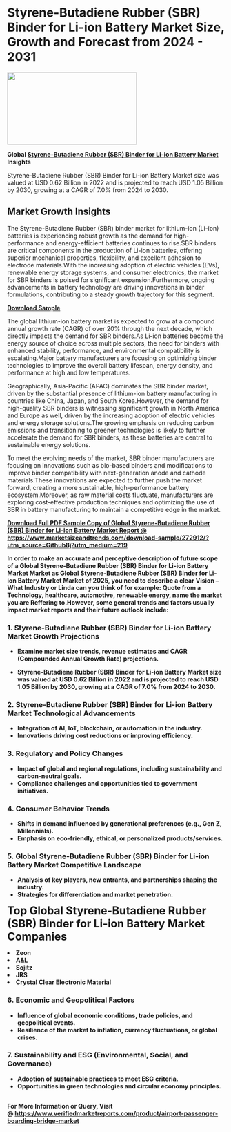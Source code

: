 <H1>Styrene-Butadiene Rubber (SBR) Binder for Li-ion Battery Market Size, Growth and Forecast from 2024 - 2031</H1><img class="aligncenter size-medium wp-image-584254" src="https://thirdeyenews.in/wp-content/uploads/2024/09/Global-Market-Research-300x168.jpeg" alt="" width="300" height="168" /><p><strong>Global&nbsp;<a href="https://www.marketsizeandtrends.com/download-sample/272912/?utm_source=Github8j?utm_medium=219">Styrene-Butadiene Rubber (SBR) Binder for Li-ion Battery Market</a> Insights</strong></p><p>Styrene-Butadiene Rubber (SBR) Binder for Li-ion Battery Market size was valued at USD 0.62 Billion in 2022 and is projected to reach USD 1.05 Billion by 2030, growing at a CAGR of 7.0% from 2024 to 2030.</p><p><h2>Market Growth Insights</h2> <p>The Styrene-Butadiene Rubber (SBR) binder market for lithium-ion (Li-ion) batteries is experiencing robust growth as the demand for high-performance and energy-efficient batteries continues to rise.SBR binders are critical components in the production of Li-ion batteries, offering superior mechanical properties, flexibility, and excellent adhesion to electrode materials.With the increasing adoption of electric vehicles (EVs), renewable energy storage systems, and consumer electronics, the market for SBR binders is poised for significant expansion.Furthermore, ongoing advancements in battery technology are driving innovations in binder formulations, contributing to a steady growth trajectory for this segment.</p> <p><strong><a href="#">Download Sample</a></strong></p> <p>The global lithium-ion battery market is expected to grow at a compound annual growth rate (CAGR) of over 20% through the next decade, which directly impacts the demand for SBR binders.As Li-ion batteries become the energy source of choice across multiple sectors, the need for binders with enhanced stability, performance, and environmental compatibility is escalating.Major battery manufacturers are focusing on optimizing binder technologies to improve the overall battery lifespan, energy density, and performance at high and low temperatures.</p> <p>Geographically, Asia-Pacific (APAC) dominates the SBR binder market, driven by the substantial presence of lithium-ion battery manufacturing in countries like China, Japan, and South Korea.However, the demand for high-quality SBR binders is witnessing significant growth in North America and Europe as well, driven by the increasing adoption of electric vehicles and energy storage solutions.The growing emphasis on reducing carbon emissions and transitioning to greener technologies is likely to further accelerate the demand for SBR binders, as these batteries are central to sustainable energy solutions.</p> <p>To meet the evolving needs of the market, SBR binder manufacturers are focusing on innovations such as bio-based binders and modifications to improve binder compatibility with next-generation anode and cathode materials.These innovations are expected to further push the market forward, creating a more sustainable, high-performance battery ecosystem.Moreover, as raw material costs fluctuate, manufacturers are exploring cost-effective production techniques and optimizing the use of SBR in battery manufacturing to maintain a competitive edge in the market.</p> <p><strong><a href="#"></p><p><span class=""><strong>Download Full PDF Sample Copy of Global Styrene-Butadiene Rubber (SBR) Binder for Li-ion Battery Market Report</strong> @ <a href="https://www.marketsizeandtrends.com/download-sample/272912/?utm_source=Github8j?utm_medium=219" target="_blank">https://www.marketsizeandtrends.com/download-sample/272912/?utm_source=Github8j?utm_medium=219</a></span></p><p>In order to make an accurate and perceptive description of future scope of a Global&nbsp;Styrene-Butadiene Rubber (SBR) Binder for Li-ion Battery Market Market as Global&nbsp;Styrene-Butadiene Rubber (SBR) Binder for Li-ion Battery Market Market of 2025, you need to describe a clear Vision &ndash; What Industry or Linda can you think of for example: Quote from a Technology, healthcare, automotive, renewable energy, name the market you are Reffering to.However, some general trends and factors usually impact market reports and their future outlook include:</p><h3>1.&nbsp;<strong>Styrene-Butadiene Rubber (SBR) Binder for Li-ion Battery Market Growth Projections</strong></h3><ul><li>Examine market size trends, revenue estimates and CAGR (Compounded Annual Growth Rate) projections.</li><li><p>Styrene-Butadiene Rubber (SBR) Binder for Li-ion Battery Market size was valued at USD 0.62 Billion in 2022 and is projected to reach USD 1.05 Billion by 2030, growing at a CAGR of 7.0% from 2024 to 2030.</p></li></ul><h3>2.&nbsp;<strong>Styrene-Butadiene Rubber (SBR) Binder for Li-ion Battery Market Technological Advancements</strong></h3><ul><li>Integration of AI, IoT, blockchain, or automation in the industry.</li><li>Innovations driving cost reductions or improving efficiency.</li></ul><h3>3.&nbsp;<strong>Regulatory and Policy Changes</strong></h3><ul><li>Impact of global and regional regulations, including sustainability and carbon-neutral goals.</li><li>Compliance challenges and opportunities tied to government initiatives.</li></ul><h3>4.&nbsp;<strong>Consumer Behavior Trends</strong></h3><ul><li>Shifts in demand influenced by generational preferences (e.g., Gen Z, Millennials).</li><li>Emphasis on eco-friendly, ethical, or personalized products/services.</li></ul><h3>5.&nbsp;<strong>Global Styrene-Butadiene Rubber (SBR) Binder for Li-ion Battery Market Competitive Landscape</strong></h3><ul><li>Analysis of key players, new entrants, and partnerships shaping the industry.</li><li>Strategies for differentiation and market penetration.</li></ul><p data-pm-slice="1 1 []"><span style="color: inherit; font-family: inherit; font-size: 25px;">Top Global Styrene-Butadiene Rubber (SBR) Binder for Li-ion Battery Market Companies</span></p><div class="" data-test-id=""><p><li>Zeon</li><li> A&L</li><li> Sojitz</li><li> JRS</li><li> Crystal Clear Electronic Material</li></p></div><h3>6.&nbsp;<strong>Economic and Geopolitical Factors</strong></h3><ul><li>Influence of global economic conditions, trade policies, and geopolitical events.</li><li>Resilience of the market to inflation, currency fluctuations, or global crises.</li></ul><h3>7.&nbsp;<strong>Sustainability and ESG (Environmental, Social, and Governance)</strong></h3><ul><li>Adoption of sustainable practices to meet ESG criteria.</li><li>Opportunities in green technologies and circular economy principles.</li></ul><h2><strong style="font-size: 14px;">For More Information or Query, Visit @&nbsp;</strong><a style="background-color: #ffffff; font-size: 14px;" href="https://www.marketsizeandtrends.com/report/styrene-butadiene-rubber-sbr-binder-for-li-ion-battery-market/" target="_blank">https://www.verifiedmarketreports.com/product/airport-passenger-boarding-bridge-market</a></h2>